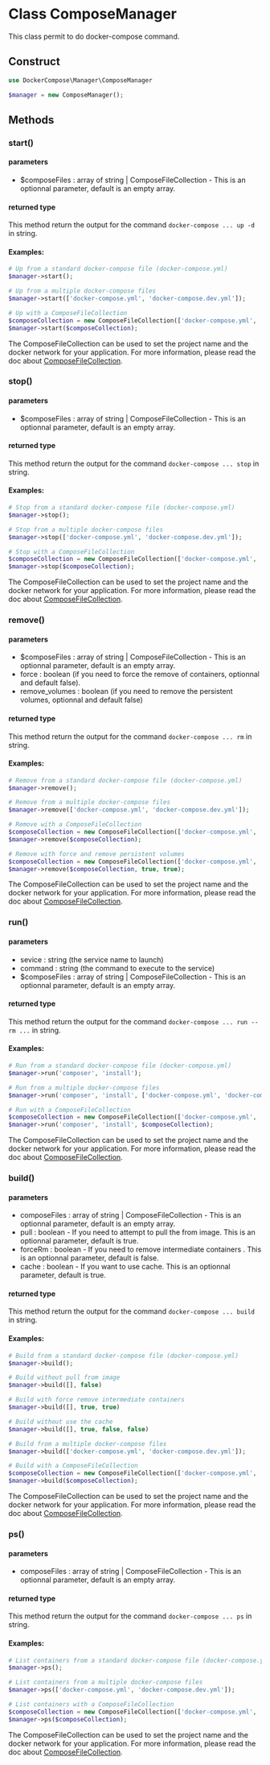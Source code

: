 # Class ComposeManager

This class permit to do docker-compose command.

## Construct

```php
use DockerCompose\Manager\ComposeManager

$manager = new ComposeManager();
```

## Methods

### start()
#### parameters
* $composeFiles : array of string | ComposeFileCollection - This is an optionnal parameter, default is an empty array.

#### returned type
This method return the output for the command `docker-compose ... up -d` in string.

#### Examples:
```php
# Up from a standard docker-compose file (docker-compose.yml)
$manager->start();

# Up from a multiple docker-compose files
$manager->start(['docker-compose.yml', 'docker-compose.dev.yml']);

# Up with a ComposeFileCollection
$composeCollection = new ComposeFileCollection(['docker-compose.yml', 'docker-compose.dev.yml']);
$manager->start($composeCollection);
```

The ComposeFileCollection can be used to set the project name and the docker network for your application. For more information, please read the doc about [ComposeFileCollection](/composefilecollection).

### stop()
#### parameters
* $composeFiles : array of string | ComposeFileCollection - This is an optionnal parameter, default is an empty array.

#### returned type
This method return the output for the command `docker-compose ... stop` in string.

#### Examples:
```php
# Stop from a standard docker-compose file (docker-compose.yml)
$manager->stop();

# Stop from a multiple docker-compose files
$manager->stop(['docker-compose.yml', 'docker-compose.dev.yml']);

# Stop with a ComposeFileCollection
$composeCollection = new ComposeFileCollection(['docker-compose.yml', 'docker-compose.dev.yml']);
$manager->stop($composeCollection);
```

The ComposeFileCollection can be used to set the project name and the docker network for your application. For more information, please read the doc about [ComposeFileCollection](/composefilecollection).

### remove()
#### parameters
* $composeFiles : array of string | ComposeFileCollection - This is an optionnal parameter, default is an empty array.
* force : boolean (if you need to force the remove of containers, optionnal and default false).
* remove_volumes : boolean (if you need to remove the persistent volumes, optionnal and default false)

#### returned type
This method return the output for the command `docker-compose ... rm` in string.

#### Examples:
```php
# Remove from a standard docker-compose file (docker-compose.yml)
$manager->remove();

# Remove from a multiple docker-compose files
$manager->remove(['docker-compose.yml', 'docker-compose.dev.yml']);

# Remove with a ComposeFileCollection
$composeCollection = new ComposeFileCollection(['docker-compose.yml', 'docker-compose.dev.yml']);
$manager->remove($composeCollection);

# Remove with force and remove persistent volumes
$composeCollection = new ComposeFileCollection(['docker-compose.yml', 'docker-compose.dev.yml']);
$manager->remove($composeCollection, true, true);
```

The ComposeFileCollection can be used to set the project name and the docker network for your application. For more information, please read the doc about [ComposeFileCollection](/composefilecollection).

### run()
#### parameters
* sevice : string (the service name to launch)
* command : string (the command to execute to the service)
* $composeFiles : array of string | ComposeFileCollection - This is an optionnal parameter, default is an empty array.

#### returned type
This method return the output for the command `docker-compose ... run --rm ...` in string.

#### Examples:
```php
# Run from a standard docker-compose file (docker-compose.yml)
$manager->run('composer', 'install');

# Run from a multiple docker-compose files
$manager->run('composer', 'install', ['docker-compose.yml', 'docker-compose.dev.yml']);

# Run with a ComposeFileCollection
$composeCollection = new ComposeFileCollection(['docker-compose.yml', 'docker-compose.dev.yml']);
$manager->run('composer', 'install', $composeCollection);
```

The ComposeFileCollection can be used to set the project name and the docker network for your application. For more information, please read the doc about [ComposeFileCollection](/composefilecollection).


### build()
#### parameters
* composeFiles : array of string | ComposeFileCollection - This is an optionnal parameter, default is an empty array.
* pull : boolean - If you need to attempt to pull the from image. This is an optionnal parameter, default is true.
* forceRm : boolean - If you need to remove intermediate containers . This is an optionnal parameter, default is false.
* cache : boolean - If you want to use cache. This is an optionnal parameter, default is true.

#### returned type
This method return the output for the command `docker-compose ... build` in string.

#### Examples:
```php
# Build from a standard docker-compose file (docker-compose.yml)
$manager->build();

# Build without pull from image
$manager->build([], false)

# Build with force remove intermediate containers
$manager->build([], true, true)

# Build without use the cache
$manager->build([], true, false, false)

# Build from a multiple docker-compose files
$manager->build(['docker-compose.yml', 'docker-compose.dev.yml']);

# Build with a ComposeFileCollection
$composeCollection = new ComposeFileCollection(['docker-compose.yml', 'docker-compose.dev.yml']);
$manager->build($composeCollection);
```

The ComposeFileCollection can be used to set the project name and the docker network for your application. For more information, please read the doc about [ComposeFileCollection](/composefilecollection).

### ps()
#### parameters
* composeFiles : array of string | ComposeFileCollection - This is an optionnal parameter, default is an empty array.

#### returned type
This method return the output for the command `docker-compose ... ps` in string.

#### Examples:
```php
# List containers from a standard docker-compose file (docker-compose.yml)
$manager->ps();

# List containers from a multiple docker-compose files
$manager->ps(['docker-compose.yml', 'docker-compose.dev.yml']);

# List containers with a ComposeFileCollection
$composeCollection = new ComposeFileCollection(['docker-compose.yml', 'docker-compose.dev.yml']);
$manager->ps($composeCollection);
```

The ComposeFileCollection can be used to set the project name and the docker network for your application. For more information, please read the doc about [ComposeFileCollection](/composefilecollection).

